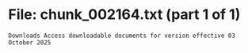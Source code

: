 ﻿# File: chunk_002164.txt (part 1 of 1)
```
Downloads Access downloadable documents for version effective 03 October 2025
```

